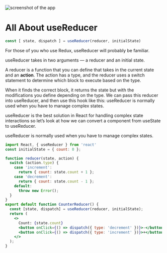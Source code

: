 ![screenshot of the app](https://raw.githubusercontent.com/praveenorugantitech/praveenorugantitech-express-js/master/tech.PNG)


# All About useReducer

```jsx
const [ state, dispatch ] = useReducer(reducer, initialState)
```
For those of you who use Redux, useReducer will probably be familiar.

useReducer takes in two arguments — a reducer and an initial state.

A reducer is a function that you can define that takes in the current state and an **action**. The action has a type, and the reducer uses a switch statement to determine which block to execute based on the type.

When it finds the correct block, it returns the state but with the modifications you define depending on the type. We can pass this reducer into useReducer, and then use this hook like this:
useReducer is normally used when you have to manage complex states.

useReducer is the best solution in React for handling complex state interactions so let’s look at how we can convert a component from useState to useReducer.

useReducer is normally used when you have to manage complex states.

```jsx
import React, { useReducer } from 'react'
const initialState = { count: 0 };

function reducer(state, action) {
  switch (action.type) {
    case 'increment':
      return { count: state.count + 1 };
    case 'decrement':
      return { count: state.count - 1 };
    default:
      throw new Error();
  }
}
export default function CounterReducer() {
  const [state, dispatch] = useReducer(reducer, initialState);
  return (
    <>
      Count: {state.count}
      <button onClick={() => dispatch({ type: 'decrement' })}>-</button>
      <button onClick={() => dispatch({ type: 'increment' })}>+</button>
    </>
  );
}

```





